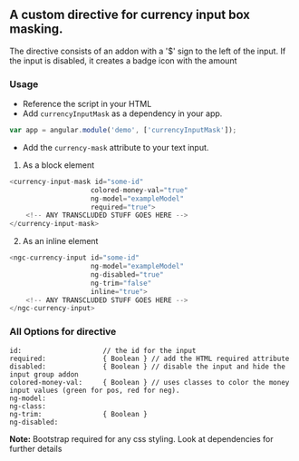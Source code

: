 ##  A custom directive for currency input box masking.
The directive consists of an addon with a '$' sign to the left of the input.
If the input is disabled, it creates a badge icon with the amount

### Usage
* Reference the script in your HTML
* Add `currencyInputMask` as a dependency in your app.
```javascript
var app = angular.module('demo', ['currencyInputMask']);
```
* Add the `currency-mask` attribute to your text input.
1. As a block element
```javascript
<currency-input-mask id="some-id"
                    colored-money-val="true"
                    ng-model="exampleModel"
                    required="true">
    <!-- ANY TRANSCLUDED STUFF GOES HERE -->
</currency-input-mask>
```
2. As an inline element
```javascript
<ngc-currency-input id="some-id"
                    ng-model="exampleModel"
                    ng-disabled="true"
                    ng-trim="false"
                    inline="true">
    <!-- ANY TRANSCLUDED STUFF GOES HERE -->
</ngc-currency-input>
```
### All Options for directive
```
id:                    // the id for the input
required:              { Boolean } // add the HTML required attribute
disabled:              { Boolean } // disable the input and hide the input group addon
colored-money-val:     { Boolean } // uses classes to color the money input values (green for pos, red for neg).
ng-model:
ng-class:
ng-trim:               { Boolean }
ng-disabled:
```

**Note:** Bootstrap required for any css styling. Look at dependencies for further details
